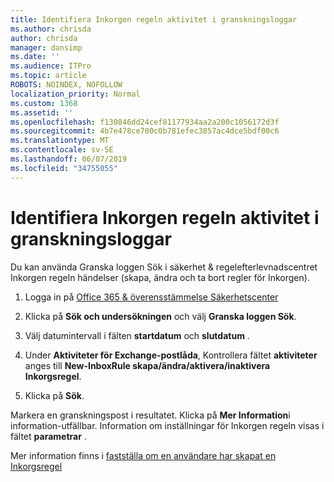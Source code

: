 ```yaml
---
title: Identifiera Inkorgen regeln aktivitet i granskningsloggar
ms.author: chrisda
author: chrisda
manager: dansimp
ms.date: ''
ms.audience: ITPro
ms.topic: article
ROBOTS: NOINDEX, NOFOLLOW
localization_priority: Normal
ms.custom: 1368
ms.assetid: ''
ms.openlocfilehash: f130846dd24cef81177934aa2a200c1056172d3f
ms.sourcegitcommit: 4b7e478ce700c0b781efec3857ac4dce5bdf00c6
ms.translationtype: MT
ms.contentlocale: sv-SE
ms.lasthandoff: 06/07/2019
ms.locfileid: "34755055"
---
```

# <a name="identify-inbox-rule-activity-in-audit-logs"></a>Identifiera Inkorgen regeln aktivitet i granskningsloggar

Du kan använda Granska loggen Sök i säkerhet & regelefterlevnadscentret Inkorgen regeln händelser (skapa, ändra och ta bort regler för Inkorgen).

1. Logga in på [Office 365 & överensstämmelse Säkerhetscenter](https://protection.office.com/)

2. Klicka på **Sök och undersökningen** och välj **Granska loggen Sök**.

3. Välj datumintervall i fälten **startdatum** och **slutdatum** .

4. Under **Aktiviteter för Exchange-postlåda**, Kontrollera fältet **aktiviteter** anges till **New-InboxRule skapa/ändra/aktivera/inaktivera Inkorgsregel**.

5. Klicka på **Sök**.

Markera en granskningspost i resultatet. Klicka på **Mer Information**i information-utfällbar. Information om inställningar för Inkorgen regeln visas i fältet **parametrar** .

Mer information finns i [fastställa om en användare har skapat en Inkorgsregel](https://docs.microsoft.com//office365/securitycompliance/auditing-troubleshooting-scenarios#determining-if-a-user-created-an-inbox-rule)
